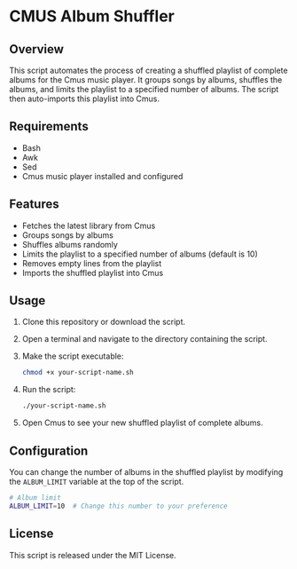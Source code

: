 # CMUS Album Shuffler

## Overview

This script automates the process of creating a shuffled playlist of complete albums for the Cmus music player. It groups songs by albums, shuffles the albums, and limits the playlist to a specified number of albums. The script then auto-imports this playlist into Cmus.

## Requirements

- Bash
- Awk
- Sed
- Cmus music player installed and configured

## Features

- Fetches the latest library from Cmus
- Groups songs by albums
- Shuffles albums randomly
- Limits the playlist to a specified number of albums (default is 10)
- Removes empty lines from the playlist
- Imports the shuffled playlist into Cmus

## Usage

1. Clone this repository or download the script.
2. Open a terminal and navigate to the directory containing the script.
3. Make the script executable:

    ```bash
    chmod +x your-script-name.sh
    ```

4. Run the script:

    ```bash
    ./your-script-name.sh
    ```

5. Open Cmus to see your new shuffled playlist of complete albums.

## Configuration

You can change the number of albums in the shuffled playlist by modifying the `ALBUM_LIMIT` variable at the top of the script.

```bash
# Album limit
ALBUM_LIMIT=10  # Change this number to your preference
```

## License

This script is released under the MIT License.